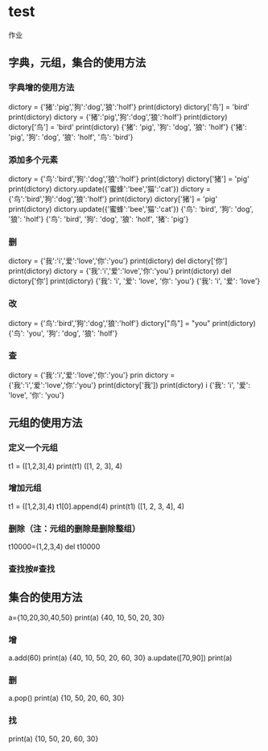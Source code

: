 # test
作业
## 字典，元组，集合的使用方法
### 字典增的使用方法
dictory = {'猪':'pig','狗':'dog','狼':'holf'}
print(dictory)
dictory['鸟'] = 'bird'
print(dictory)
dictory = {'猪':'pig','狗':'dog','狼':'holf'}
print(dictory)
dictory['鸟'] = 'bird'
print(dictory)
{'猪': 'pig', '狗': 'dog', '狼': 'holf'}
{'猪': 'pig', '狗': 'dog', '狼': 'holf', '鸟': 'bird'}
### 添加多个元素
dictory = {'鸟':'bird','狗':'dog','狼':'holf'}
print(dictory)
dictory['猪'] = 'pig'
print(dictory)
dictory.update({'蜜蜂':'bee','猫':'cat'})
dictory = {'鸟':'bird','狗':'dog','狼':'holf'}
print(dictory)
dictory['猪'] = 'pig'
print(dictory)
dictory.update({'蜜蜂':'bee','猫':'cat'})
{'鸟': 'bird', '狗': 'dog', '狼': 'holf'}
{'鸟': 'bird', '狗': 'dog', '狼': 'holf', '猪': 'pig'}
### 删

dictory = {'我':'i','爱':'love','你':'you'}
print(dictory)
del dictory['你'] 
print(dictory)
dictory = {'我':'i','爱':'love','你':'you'}
print(dictory)
del dictory['你'] 
print(dictory)
{'我': 'i', '爱': 'love', '你': 'you'}
{'我': 'i', '爱': 'love'}
### 改
dictory = {'鸟':'bird','狗':'dog','狼':'holf'}
dictory["鸟"] = "you"
print(dictory)
{'鸟': 'you', '狗': 'dog', '狼': 'holf'}
### 查
dictory = {'我':'i','爱':'love','你':'you'}
prin
dictory = {'我':'i','爱':'love','你':'you'}
print(dictory['我'])
print(dictory)
i
{'我': 'i', '爱': 'love', '你': 'you'}
## 元组的使用方法
### 定义一个元组
t1 = ([1,2,3],4) 
print(t1)
([1, 2, 3], 4)
### 增加元组
t1 = ([1,2,3],4)
t1[0].append(4)
print(t1)
([1, 2, 3, 4], 4)
### 删除（注：元组的删除是删除整组）
t10000=(1,2,3,4)
del t10000
### 查找按#查找
## 集合的使用方法

a={10,20,30,40,50}
print(a)
{40, 10, 50, 20, 30}
### 增
a.add(60)
print(a)
{40, 10, 50, 20, 60, 30}
a.update([70,90])
print(a)
### 删
a.pop()
print(a)
{10, 50, 20, 60, 30}
### 找
print(a)
{10, 50, 20, 60, 30}
